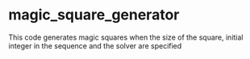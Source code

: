 # magic_square_generator
This code generates magic squares when the size of the square, initial integer in the sequence and the solver are specified
